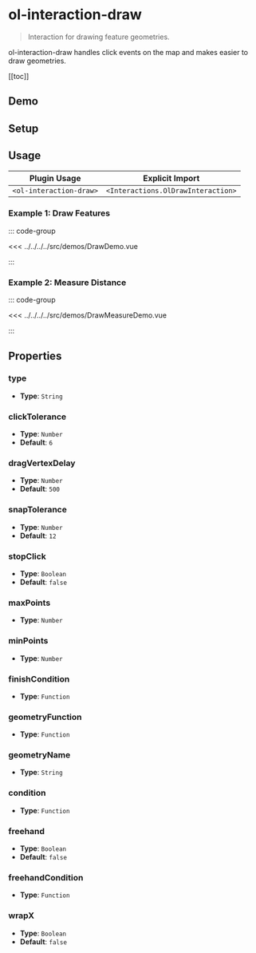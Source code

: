 # ol-interaction-draw

> Interaction for drawing feature geometries.

ol-interaction-draw handles click events on the map and makes easier to draw geometries.

[[toc]]

## Demo

<script setup>
import DrawDemo from "@demos/DrawDemo.vue"
import DrawMeasureDemo from "@demos/DrawMeasureDemo.vue"
</script>

## Setup

<!--@include: ../../interactions.plugin.md-->

## Usage

| Plugin Usage            |          Explicit Import           |
|-------------------------|:----------------------------------:|
| `<ol-interaction-draw>` | `<Interactions.OlDrawInteraction>` |

### Example 1: Draw Features

<ClientOnly>
<DrawDemo/>
</ClientOnly>

::: code-group

<<< ../../../../src/demos/DrawDemo.vue

:::

### Example 2: Measure Distance

<ClientOnly>
<DrawMeasureDemo/>
</ClientOnly>

::: code-group

<<< ../../../../src/demos/DrawMeasureDemo.vue

:::

## Properties

### type

- **Type**: `String`

### clickTolerance

- **Type**: `Number`
- **Default**: `6`

### dragVertexDelay

- **Type**: `Number`
- **Default**: `500`

### snapTolerance

- **Type**: `Number`
- **Default**: `12`

### stopClick

- **Type**: `Boolean`
- **Default**: `false`

### maxPoints

- **Type**: `Number`

### minPoints

- **Type**: `Number`

### finishCondition

- **Type**: `Function`

### geometryFunction

- **Type**: `Function`

### geometryName

- **Type**: `String`

### condition

- **Type**: `Function`

### freehand

- **Type**: `Boolean`
- **Default**: `false`

### freehandCondition

- **Type**: `Function`

### wrapX

- **Type**: `Boolean`
- **Default**: `false`
